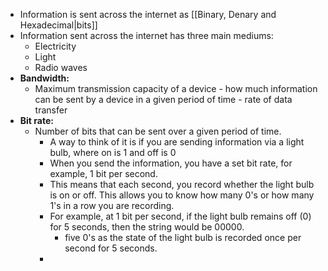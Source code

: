 - Information is sent across the internet as [[Binary, Denary and Hexadecimal|bits]]
- Information sent across the internet has three main mediums:
	- Electricity
	- Light
	- Radio waves
- **Bandwidth:**
	- Maximum transmission capacity of a device - how much information can be sent by a device in a given period of time - rate of data transfer
- **Bit rate:**
	- Number of bits that can be sent over a given period of time.
		- A way to think of it is if you are sending information via a light bulb, where on is 1 and off is 0
		- When you send the information, you have a set bit rate, for example, 1 bit per second. 
		- This means that each second, you record whether the light bulb is on or off. This allows you to know how many 0's or how many 1's in a row you are recording.
		- For example, at 1 bit per second, if the light bulb remains off (0) for 5 seconds, then the string would be 00000.
			- five 0's as the state of the light bulb is recorded once per second for 5 seconds.
		-  